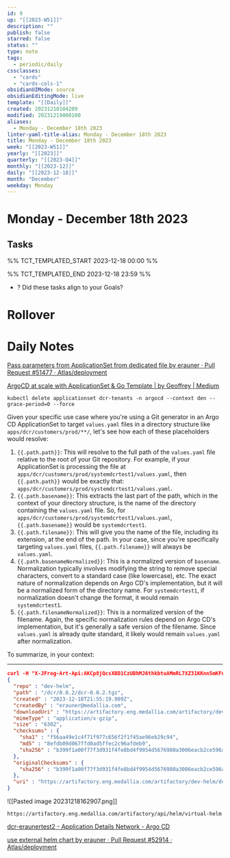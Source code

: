 ```yaml
---
id: 9
up: "[[2023-W51]]"
description: ""
publish: false
starred: false
status: ""
type: note
tags:
  - periodic/daily
cssclasses:
  - "cards"
  - "cards-cols-1"
obsidianUIMode: source
obsidianEditingMode: live
template: "[[Daily]]"
created: 20231218104209
modified: 20231219000100
aliases:
  - Monday - December 18th 2023
linter-yaml-title-alias: Monday - December 18th 2023
title: Monday - December 18th 2023
week: "[[2023-W51]]"
yearly: "[[2023]]"
quarterly: "[[2023-Q4]]"
monthly: "[[2023-12]]"
daily: "[[2023-12-18]]"
month: "December"
weekday: Monday
---
```


# Monday - December 18th 2023

## Tasks

%% TCT_TEMPLATED_START 2023-12-18 00:00 %%

%% TCT_TEMPLATED_END 2023-12-18 23:59 %%
- ? Did these tasks align to your Goals?

# Rollover

# Daily Notes


[Pass parameters from ApplicationSet from dedicated file by erauner · Pull Request #51477 · Atlas/deployment](https://github.medallia.com/Atlas/deployment/pull/51477/files)

[ArgoCD at scale with ApplicationSet & Go Template | by Geoffrey | Medium](https://medium.com/@geoffrey.muselli/argocd-at-scale-with-applicationset-go-template-7f326d8a61f3)



```
kubectl delete applicationset dcr-tenants -n argocd --context den --grace-period=0 --force
```


Given your specific use case where you're using a Git generator in an Argo CD ApplicationSet to target `values.yaml` files in a directory structure like `apps/dcr/customers/prod/**/`, let's see how each of these placeholders would resolve:

1. `{{.path.path}}`: This will resolve to the full path of the `values.yaml` file relative to the root of your Git repository. For example, if your ApplicationSet is processing the file at `apps/dcr/customers/prod/systemdcrtest1/values.yaml`, then `{{.path.path}}` would be exactly that: `apps/dcr/customers/prod/systemdcrtest1/values.yaml`.
2. `{{.path.basename}}`: This extracts the last part of the path, which in the context of your directory structure, is the name of the directory containing the `values.yaml` file. So, for `apps/dcr/customers/prod/systemdcrtest1/values.yaml`, `{{.path.basename}}` would be `systemdcrtest1`.
3. `{{.path.filename}}`: This will give you the name of the file, including its extension, at the end of the path. In your case, since you're specifically targeting `values.yaml` files, `{{.path.filename}}` will always be `values.yaml`.
4. `{{.path.basenameNormalized}}`: This is a normalized version of `basename`. Normalization typically involves modifying the string to remove special characters, convert to a standard case (like lowercase), etc. The exact nature of normalization depends on Argo CD's implementation, but it will be a normalized form of the directory name. For `systemdcrtest1`, if normalization doesn't change the format, it would remain `systemdcrtest1`.
5. `{{.path.filenameNormalized}}`: This is a normalized version of the filename. Again, the specific normalization rules depend on Argo CD's implementation, but it's generally a safe version of the filename. Since `values.yaml` is already quite standard, it likely would remain `values.yaml` after normalization.

To summarize, in your context:



---


```json
curl -H "X-JFrog-Art-Api:AKCp8jQcsXBD1CzUBhMJ6thkbtuAMmRL7XZ31KKnn5mKFuawvEhLjGSEaneS963QVRpLfbXso" -T dcr-0.0.2.tgz "https://artifactory.eng.medallia.com/artifactory/dev-helm/dcr/0.0.2/dcr-0.0.2.tgz"
{
  "repo" : "dev-helm",
  "path" : "/dcr/0.0.2/dcr-0.0.2.tgz",
  "created" : "2023-12-18T21:55:19.909Z",
  "createdBy" : "erauner@medallia.com",
  "downloadUri" : "https://artifactory.eng.medallia.com/artifactory/dev-helm/dcr/0.0.2/dcr-0.0.2.tgz",
  "mimeType" : "application/x-gzip",
  "size" : "6302",
  "checksums" : {
    "sha1" : "f56aa49e1c4f71f977c656f2f1f45ae96eb29c94",
    "md5" : "8efdb09d067ffd0ad5ffec2c96afdeb9",
    "sha256" : "b399f1a00f77f3d931f4fe8bd4f9954d5676980a3006eacb2ce596a5bf766332"
  },
  "originalChecksums" : {
    "sha256" : "b399f1a00f77f3d931f4fe8bd4f9954d5676980a3006eacb2ce596a5bf766332"
  },
  "uri" : "https://artifactory.eng.medallia.com/artifactory/dev-helm/dcr/0.0.2/dcr-0.0.2.tgz"
}
```


![[Pasted image 20231218162907.png]]


```
https://artifactory.eng.medallia.com/artifactory/api/helm/virtual-helm
```

[dcr-eraunertest2 - Application Details Network - Argo CD](https://argocd.den.medallia.com/applications/dcr-eraunertest2?resource=&node=argoproj.io%2FApplication%2Fargocd%2Fdcr-eraunertest2%2F0)

[use external helm chart by erauner · Pull Request #52914 · Atlas/deployment](https://github.medallia.com/Atlas/deployment/pull/52914)

